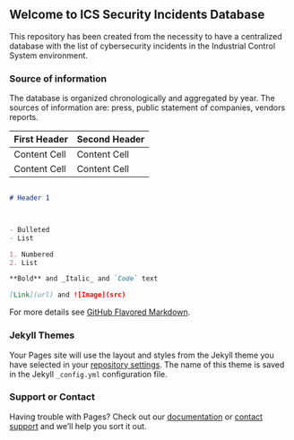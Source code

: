 ## Welcome to ICS Security Incidents Database

This repository has been created from the necessity to have a centralized database with the list of cybersecurity incidents in the Industrial Control System environment. 
### Source of information

The database is organized chronologically and aggregated by year. The sources of information are: press, public statement of companies, vendors reports.

| First Header  | Second Header |
| ------------- | ------------- |
| Content Cell  | Content Cell  |
| Content Cell  | Content Cell  |


```markdown

# Header 1



- Bulleted
- List

1. Numbered
2. List

**Bold** and _Italic_ and `Code` text

[Link](url) and ![Image](src)
```

For more details see [GitHub Flavored Markdown](https://guides.github.com/features/mastering-markdown/).

### Jekyll Themes

Your Pages site will use the layout and styles from the Jekyll theme you have selected in your [repository settings](https://github.com/danielpeccini/ICS-Security-Incidents/settings). The name of this theme is saved in the Jekyll `_config.yml` configuration file.

### Support or Contact

Having trouble with Pages? Check out our [documentation](https://docs.github.com/categories/github-pages-basics/) or [contact support](https://support.github.com/contact) and we’ll help you sort it out.

